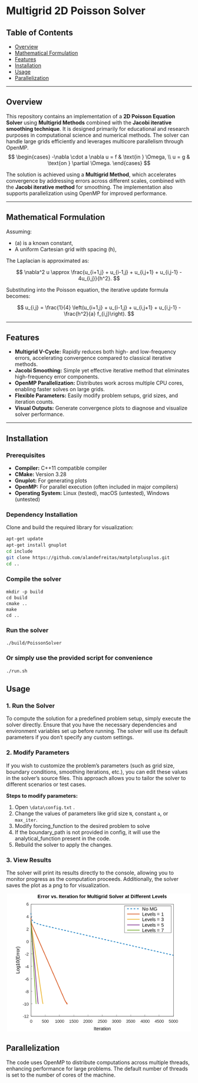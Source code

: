 # Multigrid 2D Poisson Solver

## Table of Contents
- [Overview](#overview)
- [Mathematical Formulation](#mathematical-formulation)
- [Features](#features)
- [Installation](#installation)
- [Usage](#usage)
- [Parallelization](#parallelization)

---

## Overview

This repository contains an implementation of a **2D Poisson Equation Solver** using **Multigrid Methods** combined with the **Jacobi iterative smoothing technique**. It is designed primarily for educational and research purposes in computational science and numerical methods. The solver can handle large grids efficiently and leverages multicore parallelism through OpenMP.
$$
\begin{cases}
-\nabla \cdot a \nabla u = f & \text{in } \Omega, \\
u = g & \text{on } \partial \Omega.
\end{cases}
$$

The solution is achieved using a **Multigrid Method**, which accelerates convergence by addressing errors across different scales, combined with the **Jacobi iterative method** for smoothing. The implementation also supports parallelization using OpenMP for improved performance.

---

## Mathematical Formulation

Assuming:
- \(a\) is a known constant,
- A uniform Cartesian grid with spacing \(h\),

The Laplacian is approximated as:

$$
\nabla^2 u \approx \frac{u_{i+1,j} + u_{i-1,j} + u_{i,j+1} + u_{i,j-1} - 4u_{i,j}}{h^2}.
$$

Substituting into the Poisson equation, the iterative update formula becomes:

$$
u_{i,j} = \frac{1}{4} \left(u_{i+1,j} + u_{i-1,j} + u_{i,j+1} + u_{i,j-1} - \frac{h^2}{a} f_{i,j}\right).
$$

---

## Features

- **Multigrid V-Cycle:** Rapidly reduces both high- and low-frequency errors, accelerating convergence compared to classical iterative methods.
- **Jacobi Smoothing:** Simple yet effective iterative method that eliminates high-frequency error components.
- **OpenMP Parallelization:** Distributes work across multiple CPU cores, enabling faster solves on large grids.
- **Flexible Parameters:** Easily modify problem setups, grid sizes, and iteration counts.
- **Visual Outputs:** Generate convergence plots to diagnose and visualize solver performance.

---

## Installation

### Prerequisites
- **Compiler:** C++11 compatible compiler
- **CMake:** Version 3.28
- **Gnuplot:** For generating plots
- **OpenMP:** For parallel execution (often included in major compilers)
- **Operating System:** Linux (tested), macOS (untested), Windows (untested)

### Dependency Installation
Clone and build the required library for visualization:

```bash
apt-get update
apt-get install gnuplot
cd include
git clone https://github.com/alandefreitas/matplotplusplus.git
cd ..
```

### Compile the solver

```
mkdir -p build
cd build
cmake ..
make
cd ..
```

### Run the solver

```
./build/PoissonSolver
```

### Or simply use the provided script for convenience

```
./run.sh
```
## Usage

### 1. Run the Solver
To compute the solution for a predefined problem setup, simply execute the solver directly. Ensure that you have the necessary dependencies and environment variables set up before running. The solver will use its default parameters if you don’t specify any custom settings.

### 2. Modify Parameters
If you wish to customize the problem’s parameters (such as grid size, boundary conditions, smoothing iterations, etc.), you can edit these values in the solver’s source files. This approach allows you to tailor the solver to different scenarios or test cases.

**Steps to modify parameters:**
1. Open `\data\config.txt` .
2. Change the values of parameters like grid size `N`, constant `a`, or `max_iter`.
3. Modify forcing_function to the desired problem to solve
4. If the boundary_path is not provided in config, it will use the analytical_function present in the code.
5. Rebuild the solver to apply the changes.

### 3. View Results
The solver will print its results directly to the console, allowing you to monitor progress as the computation proceeds. Additionally, the solver saves the plot as a png to  for visualization.

<div align="center">
    <img src="doc/multigrid_convergence.png" alt="Convergence Plot" width="500"/>
</div>


## Parallelization
The code uses OpenMP to distribute computations across multiple threads, enhancing performance for large problems. The default number of threads is set to the number of cores of the machine.